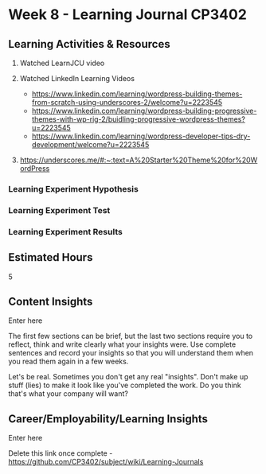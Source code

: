 # Week 8 - Learning Journal CP3402

## Learning Activities & Resources

1. Watched LearnJCU video
2. Watched LinkedIn Learning Videos
   * https://www.linkedin.com/learning/wordpress-building-themes-from-scratch-using-underscores-2/welcome?u=2223545
   * https://www.linkedin.com/learning/wordpress-building-progressive-themes-with-wp-rig-2/buidling-progressive-wordpress-themes?u=2223545
   * https://www.linkedin.com/learning/wordpress-developer-tips-dry-development/welcome?u=2223545
  
3. https://underscores.me/#:~:text=A%20Starter%20Theme%20for%20WordPress

### Learning Experiment Hypothesis

### Learning Experiment Test

### Learning Experiment Results

## Estimated Hours

5


## Content Insights

Enter here

The first few sections can be brief, but the last two sections require you to reflect, think and write clearly what your insights were. Use complete sentences and record your insights so that you will understand them when you read them again in a few weeks.

Let's be real. Sometimes you don't get any real "insights". Don't make up stuff (lies) to make it look like you've completed the work. Do you think that's what your company will want?

## Career/Employability/Learning Insights

Enter here

Delete this link once complete - https://github.com/CP3402/subject/wiki/Learning-Journals
